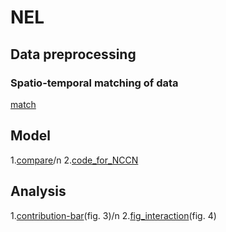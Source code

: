 # NEL
## Data preprocessing
### Spatio-temporal matching of data
[match](match.py)
## Model
1.[compare](compare.ipynb)/n
2.[code_for_NCCN](code_for_NCCN.ipynb) 
## Analysis
1.[contribution-bar](contribution-bar.ipynb)(fig. 3)/n
2.[fig_interaction](fig_interaction.ipynb)(fig. 4)

